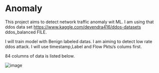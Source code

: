 # Anomaly

This project aims to detect network traffic anomaly wit ML. I am using that ddos data set https://www.kaggle.com/devendra416/ddos-datasets ddos_balanced FİLE.

I will train model with Benign labeled datas. I am aiming to detect low rate ddos attack. I will use timestamp,Label and Flow Pkts/s colums first.

84 columns of data is listed below. 

![image](https://user-images.githubusercontent.com/35146324/154295345-28db7aaa-6f07-4ffd-8e12-93b8e0a7c511.png)
